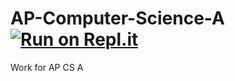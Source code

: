 # AP-Computer-Science-A [![Run on Repl.it](https://repl.it/badge/github/rlopez-805/AP-Computer-Science-A)](https://repl.it/github/rlopez-805/AP-Computer-Science-A)
Work for AP CS A

